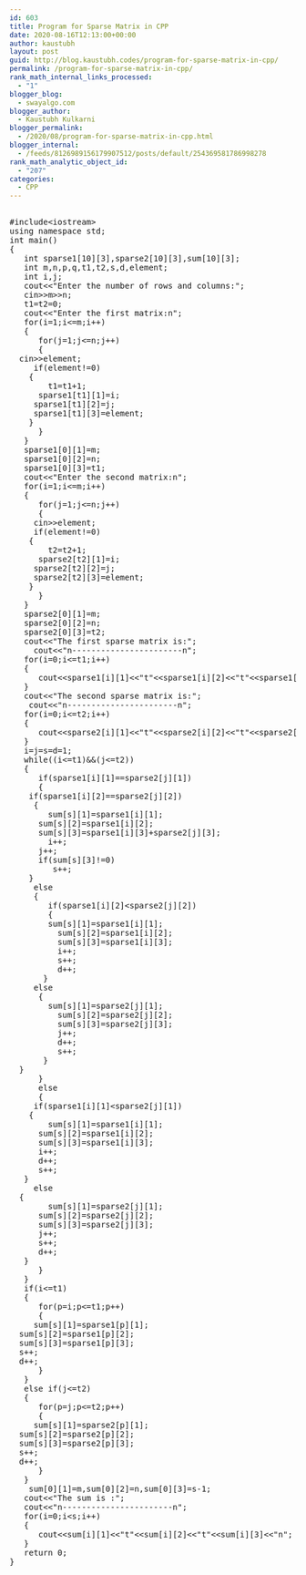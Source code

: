 ```yaml
---
id: 603
title: Program for Sparse Matrix in CPP
date: 2020-08-16T12:13:00+00:00
author: kaustubh
layout: post
guid: http://blog.kaustubh.codes/program-for-sparse-matrix-in-cpp/
permalink: /program-for-sparse-matrix-in-cpp/
rank_math_internal_links_processed:
  - "1"
blogger_blog:
  - swayalgo.com
blogger_author:
  - Kaustubh Kulkarni
blogger_permalink:
  - /2020/08/program-for-sparse-matrix-in-cpp.html
blogger_internal:
  - /feeds/8126989156179907512/posts/default/254369581786998278
rank_math_analytic_object_id:
  - "207"
categories:
  - CPP
---
```

<pre><br />#include&lt;iostream><br />using namespace std; <br />int main()<br />{<br />   int sparse1[10][3],sparse2[10][3],sum[10][3];<br />   int m,n,p,q,t1,t2,s,d,element;<br />   int i,j;<br />   cout&lt;&lt;"Enter the number of rows and columns:";<br />   cin>>m>>n;<br />   t1=t2=0;<br />   cout&lt;&lt;"Enter the first matrix:n";<br />   for(i=1;i&lt;=m;i++)<br />   {<br />      for(j=1;j&lt;=n;j++)<br />      {<br />	 cin>>element;<br />	 if(element!=0)<br />	 {<br />	    t1=t1+1;<br />	    sparse1[t1][1]=i;<br />	    sparse1[t1][2]=j;<br />	    sparse1[t1][3]=element;<br />	 }<br />      }<br />   }<br />   sparse1[0][1]=m;<br />   sparse1[0][2]=n;<br />   sparse1[0][3]=t1;<br />   cout&lt;&lt;"Enter the second matrix:n";<br />   for(i=1;i&lt;=m;i++)<br />   {<br />      for(j=1;j&lt;=n;j++)<br />      {<br />	 cin>>element;<br />	 if(element!=0)<br />	 {<br />	    t2=t2+1;<br />	    sparse2[t2][1]=i;<br />	    sparse2[t2][2]=j;<br />	    sparse2[t2][3]=element;<br />	 }<br />      }<br />   }<br />   sparse2[0][1]=m;<br />   sparse2[0][2]=n;<br />   sparse2[0][3]=t2;<br />   cout&lt;&lt;"The first sparse matrix is:";<br />     cout&lt;&lt;"n-----------------------n";<br />   for(i=0;i&lt;=t1;i++)<br />   {<br />      cout&lt;&lt;sparse1[i][1]&lt;&lt;"t"&lt;&lt;sparse1[i][2]&lt;&lt;"t"&lt;&lt;sparse1[i][3]&lt;&lt;"n";<br />   }<br />   cout&lt;&lt;"The second sparse matrix is:";<br />    cout&lt;&lt;"n-----------------------n";<br />   for(i=0;i&lt;=t2;i++)<br />   {<br />      cout&lt;&lt;sparse2[i][1]&lt;&lt;"t"&lt;&lt;sparse2[i][2]&lt;&lt;"t"&lt;&lt;sparse2[i][3]&lt;&lt;"n";<br />   }<br />   i=j=s=d=1;<br />   while((i&lt;=t1)&&(j&lt;=t2))<br />   {<br />      if(sparse1[i][1]==sparse2[j][1])    <br />      {<br />	 if(sparse1[i][2]==sparse2[j][2]) <br />	 {<br />	    sum[s][1]=sparse1[i][1];<br />	    sum[s][2]=sparse1[i][2];<br />	    sum[s][3]=sparse1[i][3]+sparse2[j][3];<br />	    i++;<br />	    j++;<br />	    if(sum[s][3]!=0)<br />	       s++;<br />	 }<br />	 else <br />	 {<br />	    if(sparse1[i][2]&lt;sparse2[j][2])<br />	    {<br />	       sum[s][1]=sparse1[i][1];<br />	       sum[s][2]=sparse1[i][2];<br />	       sum[s][3]=sparse1[i][3];<br />	       i++;<br />	       s++;<br />	       d++;<br />	    }<br />	    else<br />	    {<br />	       sum[s][1]=sparse2[j][1];<br />	       sum[s][2]=sparse2[j][2];<br />	       sum[s][3]=sparse2[j][3];<br />	       j++;<br />	       d++;<br />	       s++;<br />	    }<br />	 }<br />      }<br />      else  <br />      {<br />	 if(sparse1[i][1]&lt;sparse2[j][1])<br />	 {<br />	    sum[s][1]=sparse1[i][1];<br />	    sum[s][2]=sparse1[i][2];<br />	    sum[s][3]=sparse1[i][3];<br />	    i++;<br />	    d++;<br />	    s++;<br />	 }<br />	 else<br />	 {<br />	    sum[s][1]=sparse2[j][1];<br />	    sum[s][2]=sparse2[j][2];<br />	    sum[s][3]=sparse2[j][3];<br />	    j++;<br />	    s++;<br />	    d++;<br />	 }<br />      }<br />   }<br />   if(i&lt;=t1)<br />   {<br />      for(p=i;p&lt;=t1;p++)<br />      {<br />	 sum[s][1]=sparse1[p][1];<br />	 sum[s][2]=sparse1[p][2];<br />	 sum[s][3]=sparse1[p][3];<br />	 s++;<br />	 d++;<br />      }<br />   }<br />   else if(j&lt;=t2)<br />   {<br />      for(p=j;p&lt;=t2;p++)<br />      {<br />	 sum[s][1]=sparse2[p][1];<br />	 sum[s][2]=sparse2[p][2];<br />	 sum[s][3]=sparse2[p][3];<br />	 s++;<br />	 d++;<br />      }<br />   }<br />    sum[0][1]=m,sum[0][2]=n,sum[0][3]=s-1;<br />   cout&lt;&lt;"The sum is :";<br />   cout&lt;&lt;"n-----------------------n";<br />   for(i=0;i&lt;s;i++)<br />   {<br />      cout&lt;&lt;sum[i][1]&lt;&lt;"t"&lt;&lt;sum[i][2]&lt;&lt;"t"&lt;&lt;sum[i][3]&lt;&lt;"n";<br />   }<br />   return 0;<br />}<br /><br /><br /></pre>